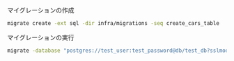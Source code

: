 

マイグレーションの作成
```sh
migrate create -ext sql -dir infra/migrations -seq create_cars_table
```

マイグレーションの実行
```sh
migrate -database "postgres://test_user:test_password@db/test_db?sslmode=disable" -path ./infra/migrations up
```
